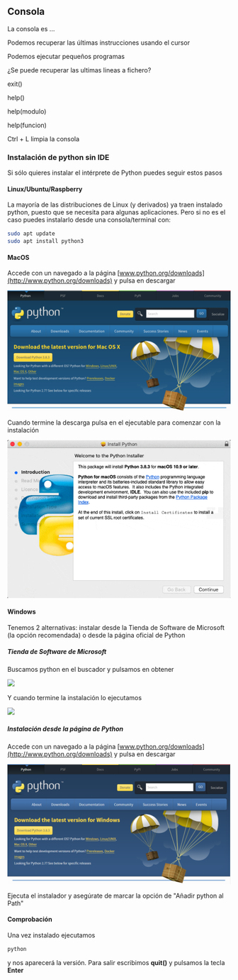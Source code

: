 ## Consola

La consola es ...

Podemos recuperar las últimas instrucciones usando el cursor


Podemos ejecutar pequeños programas

¿Se puede recuperar las ultimas lineas a fichero?

exit()

help()

help(modulo)

help(funcion)

Ctrl + L limpia la consola

### Instalación de python sin IDE

Si sólo quieres instalar el intérprete de Python puedes seguir estos pasos

#### Linux/Ubuntu/Raspberry

La mayoría de las distribuciones de Linux (y derivados) ya traen instalado python, puesto que se necesita para algunas aplicaciones. Pero si no es el caso puedes instalarlo desde una consola/terminal con:

```sh
sudo apt update
sudo apt install python3
```

#### MacOS

Accede con un navegado a la página [www.python.org/downloads](http://www.python.org/downloads) y pulsa en descargar


![](./images/macos_install_step1.png)

Cuando termine la descarga pulsa en el ejecutable para comenzar con la instalación

![](./images/macos_install_python.gif)


#### Windows

Tenemos 2 alternativas: instalar desde la Tienda de Software de Microsoft (la opción recomendada) o desde la página oficial de Python

##### Tienda de Software de Microsoft

Buscamos python en el buscador y pulsamos en obtener

![](./images/ms_store_step1.png)

Y cuando termine la instalación lo ejecutamos

![](./images/ms_store_step3.png)

##### Instalación desde la página de Python

Accede con un navegado a la página [www.python.org/downloads](http://www.python.org/downloads) y pulsa en descargar

![](./images/windows_step1.PNG)

Ejecuta el instalador y asegúrate de marcar la opción de "Añadir python al Path"


#### Comprobación


Una vez instalado ejecutamos 

```sh
python
```

y nos aparecerá la versión. Para salir escribimos **quit()** y pulsamos la tecla **Enter**